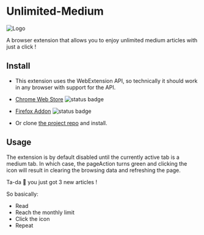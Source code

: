 # Unlimited-Medium
![Logo](https://github.com/issammani/unlimited-medium/blob/master/assets/unlimited-medium-logo.png?raw=true)

A browser extension that allows you to enjoy unlimited medium articles with just a click !


## Install
- This extension uses the WebExtension API, so technically it should work in any browser with support for the API.

- [Chrome Web Store]() ![status badge](https://img.shields.io/badge/status-pending--review-orange)
- [Firefox Addon](https://addons.mozilla.org/firefox/addon/unlimited-medium/) ![status badge](https://img.shields.io/badge/status-published-brightgreen)
- Or clone [the project repo](https://github.com/issammani/unlimited-medium) and install.

## Usage
The extension is by default disabled until the currently active tab is a medium tab. In which case, the pageAction turns green and clicking the icon will result in clearing the browsing data and refreshing the page. 

Ta-da 🎉 you just got 3 new articles !

So basically: 
- Read
- Reach the monthly limit
- Click the icon
- Repeat
